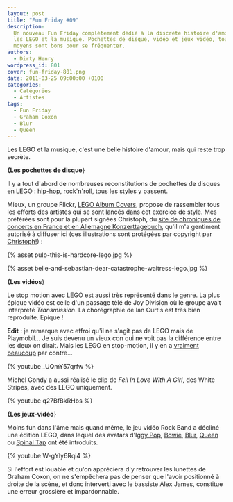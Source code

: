 ```yaml
---
layout: post
title: "Fun Friday #09"
description:
  Un nouveau Fun Friday complètement dédié à la discrète histoire d'amour entre
  les LEGO et la musique. Pochettes de disque, vidéo et jeux vidéo, tous les
  moyens sont bons pour se fréquenter.
authors:
  - Dirty Henry
wordpress_id: 801
cover: fun-friday-801.png
date: 2011-03-25 09:00:00 +0100
categories:
  - Catégories
  - Artistes
tags:
  - Fun Friday
  - Graham Coxon
  - Blur
  - Queen
---
```


Les LEGO et la musique, c'est une belle histoire d'amour, mais qui reste trop
secrète.

**{Les pochettes de disque**}

Il y a tout d'abord de nombreuses reconstitutions de pochettes de disques en
LEGO : [hip-hop](http://www.formatmag.com/features/lego-hip-hop-album-covers/),
[rock'n'roll](http://www.thetoyzone.com/2008/20-album-covers-recreated-in-lego/),
tous les styles y passent.

Mieux, un groupe Flickr,
[LEGO Album Covers](http://www.flickr.com/groups/lego_album_covers/), propose de
rassembler tous les efforts des artistes qui se sont lancés dans cet exercice de
style. Mes préférées sont pour la plupart signées Christoph, du
[site de chroniques de concerts en France et en Allemagne Konzerttagebuch](http://www.konzerttagebuch.de/),
qu'il m'a gentiment autorisé à diffuser ici (ces illustrations sont protégées
par copyright par [Christoph!](http://www.flickr.com/photos/-christoph-/)) :

{% asset pulp-this-is-hardcore-lego.jpg %}

{% asset belle-and-sebastian-dear-catastrophe-waitress-lego.jpg %}

<img471>

<img472>

<img473>

**{Les vidéos**}

Le stop motion avec LEGO est aussi très représenté dans le genre. La plus épique
vidéo est celle d'un passage télé de Joy Division où le groupe avait interprété
_Transmission_. La chorégraphie de Ian Curtis est très bien reproduite. Epique !

**Edit** : je remarque avec effroi qu'il ne s'agit pas de LEGO mais de
Playmobil… Je suis devenu un vieux con qui ne voit pas la différence entre les
deux on dirait. Mais les LEGO en stop-motion, il y en a
[vraiment](http://www.youtube.com/watch?v=_whyjdt5Qso)
[beaucoup](http://www.youtube.com/watch?v=iOTYCmXjZSU) par contre…

{% youtube _UQmY57qrfw %}

Michel Gondy a aussi réalisé le clip de _Fell In Love With A Girl_, des White
Stripes, avec des LEGO uniquement.

{% youtube q27BfBkRHbs %}

**{Les jeux-vidéo**}

Moins fun dans l'âme mais quand même, le jeu vidéo Rock Band a décliné une
édition LEGO, dans lequel des avatars
d'I[ggy Pop](http://www.google.fr/images?q=iggy+pop+lego+rock+band),
[Bowie](http://www.google.fr/images?q=bowie+lego+rock+band),
[Blur](http://www.google.fr/images?q=blur+lego+rock+band),
[Queen](http://www.google.fr/images?q=queen+lego+rock+band) ou
[Spinal Tap](http://www.google.fr/images?q=spinal+tap+lego+rock+band) ont été
introduits.

{% youtube W-gYly6Rqi4 %}

Si l'effort est louable et qu'on appréciera d'y retrouver les lunettes de Graham
Coxon, on ne s'empêchera pas de penser que l'avoir positionné à droite de la
scène, et donc interverti avec le bassiste Alex James, constitue une erreur
grossière et impardonnable.
